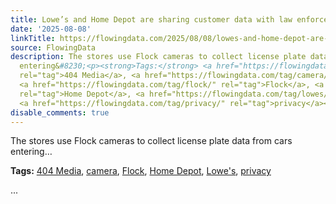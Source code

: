 ```yaml
---
title: Lowe’s and Home Depot are sharing customer data with law enforcement
date: '2025-08-08'
linkTitle: https://flowingdata.com/2025/08/08/lowes-and-home-depot-are-sharing-customer-data-with-law-enforcement/
source: FlowingData
description: The stores use Flock cameras to collect license plate data from cars
  entering&#8230;<p><strong>Tags:</strong> <a href="https://flowingdata.com/tag/404-media/"
  rel="tag">404 Media</a>, <a href="https://flowingdata.com/tag/camera/" rel="tag">camera</a>,
  <a href="https://flowingdata.com/tag/flock/" rel="tag">Flock</a>, <a href="https://flowingdata.com/tag/home-depot/"
  rel="tag">Home Depot</a>, <a href="https://flowingdata.com/tag/lowes/" rel="tag">Lowe's</a>,
  <a href="https://flowingdata.com/tag/privacy/" rel="tag">privacy</a></p> ...
disable_comments: true
---
```

The stores use Flock cameras to collect license plate data from cars entering&#8230;<p><strong>Tags:</strong> <a href="https://flowingdata.com/tag/404-media/" rel="tag">404 Media</a>, <a href="https://flowingdata.com/tag/camera/" rel="tag">camera</a>, <a href="https://flowingdata.com/tag/flock/" rel="tag">Flock</a>, <a href="https://flowingdata.com/tag/home-depot/" rel="tag">Home Depot</a>, <a href="https://flowingdata.com/tag/lowes/" rel="tag">Lowe's</a>, <a href="https://flowingdata.com/tag/privacy/" rel="tag">privacy</a></p> ...